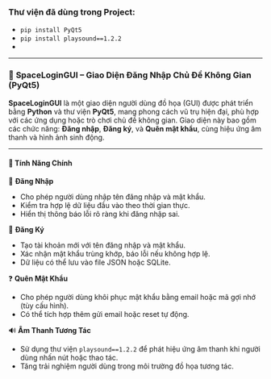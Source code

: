 ### Thư viện đã dùng trong Project: 
* `pip install PyQt5`
* `pip install playsound==1.2.2`
* 
---

### 🚀 **SpaceLoginGUI – Giao Diện Đăng Nhập Chủ Đề Không Gian (PyQt5)**

**SpaceLoginGUI** là một giao diện người dùng đồ họa (GUI) được phát triển bằng **Python** và thư viện **PyQt5**, mang phong cách vũ trụ hiện đại, phù hợp với các ứng dụng hoặc trò chơi chủ đề không gian. Giao diện này bao gồm các chức năng: **Đăng nhập**, **Đăng ký**, và **Quên mật khẩu**, cùng hiệu ứng âm thanh và hình ảnh sinh động.

---

#### 🌌 **Tính Năng Chính**

🔐 **Đăng Nhập**

* Cho phép người dùng nhập tên đăng nhập và mật khẩu.
* Kiểm tra hợp lệ dữ liệu đầu vào theo thời gian thực.
* Hiển thị thông báo lỗi rõ ràng khi đăng nhập sai.

📝 **Đăng Ký**

* Tạo tài khoản mới với tên đăng nhập và mật khẩu.
* Xác nhận mật khẩu trùng khớp, báo lỗi nếu không hợp lệ.
* Dữ liệu có thể lưu vào file JSON hoặc SQLite.

❓ **Quên Mật Khẩu**

* Cho phép người dùng khôi phục mật khẩu bằng email hoặc mã gợi nhớ (tùy cấu hình).
* Có thể tích hợp thêm gửi email hoặc reset tự động.

🔊 **Âm Thanh Tương Tác**

* Sử dụng thư viện `playsound==1.2.2` để phát hiệu ứng âm thanh khi người dùng nhấn nút hoặc thao tác.
* Tăng trải nghiệm người dùng trong môi trường đồ họa tương tác.





